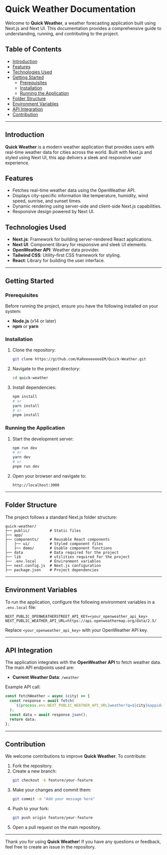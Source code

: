 # Quick Weather Documentation

Welcome to **Quick Weather**, a weather forecasting application built using Next.js and Next UI. This documentation provides a comprehensive guide to understanding, running, and contributing to the project.

## Table of Contents
- [Introduction](#introduction)
- [Features](#features)
- [Technologies Used](#technologies-used)
- [Getting Started](#getting-started)
  - [Prerequisites](#prerequisites)
  - [Installation](#installation)
  - [Running the Application](#running-the-application)
- [Folder Structure](#folder-structure)
- [Environment Variables](#environment-variables)
- [API Integration](#api-integration)
- [Contribution](#contribution)

---

## Introduction
**Quick Weather** is a modern weather application that provides users with real-time weather data for cities across the world. Built with Next.js and styled using Next UI, this app delivers a sleek and responsive user experience.

## Features
- Fetches real-time weather data using the OpenWeather API.
- Displays city-specific information like temperature, humidity, wind speed, sunrise, and sunset times.
- Dynamic rendering using server-side and client-side Next.js capabilities.
- Responsive design powered by Next UI.

## Technologies Used
- **Next.js**: Framework for building server-rendered React applications.
- **Next UI**: Component library for responsive and sleek UI elements.
- **OpenWeather API**: Weather data provider.
- **Tailwind CSS**: Utility-first CSS framework for styling.
- **React**: Library for building the user interface.

---

## Getting Started

### Prerequisites
Before running the project, ensure you have the following installed on your system:
- **Node.js** (v14 or later)
- **npm** or **yarn**

### Installation
1. Clone the repository:
   ```bash
   git clone https://github.com/KaReeeeeeeeEM/Quick-Weather.git
   ```
2. Navigate to the project directory:
   ```bash
   cd quick-weather
   ```
3. Install dependencies:
   ```bash
   npm install
   # or
   yarn install
   # or
   pnpm install
   ```

### Running the Application
1. Start the development server:
   ```bash
   npm run dev
   # or
   yarn dev
   # or
   pnpm run dev
   ```
2. Open your browser and navigate to:
   ```
   http://localhost:3000
   ```

---

## Folder Structure
The project follows a standard Next.js folder structure:
```
quick-weather/
├── public/         # Static files
├── app/
├── components/     # Reusable React components
│   ├── ui/         # Styled component files
│   ├── demo/       # Usable component functions
├── data            # Data required for the project
├── lib             # utilities required for the project
├── .env.local      # Environment variables
├── next.config.js  # Next.js configuration
├── package.json    # Project dependencies
```

---

## Environment Variables
To run the application, configure the following environment variables in a `.env.local` file:
```env
NEXT_PUBLIC_OPENWEATHERSTREET_API_KEY=<your_openweather_api_key>
NEXT_PUBLIC_WEATHER_API_URL=https://api.openweathermap.org/data/2.5/
```
Replace `<your_openweather_api_key>` with your OpenWeather API key.

---

## API Integration
The application integrates with the **OpenWeather API** to fetch weather data. The main API endpoints used are:
- **Current Weather Data**: `/weather`

Example API call:
```javascript
const fetchWeather = async (city) => {
  const response = await fetch(
    `${process.env.NEXT_PUBLIC_WEATHER_API_URL}weather?q=${city}&appid=${process.env.NEXT_PUBLIC_OPENWEATHERSTREET_API_KEY}&units=metric`
  );
  const data = await response.json();
  return data;
};
```

---

## Contribution
We welcome contributions to improve **Quick Weather**. To contribute:
1. Fork the repository.
2. Create a new branch:
   ```bash
   git checkout -b feature/your-feature
   ```
3. Make your changes and commit them:
   ```bash
   git commit -m "Add your message here"
   ```
4. Push to your fork:
   ```bash
   git push origin feature/your-feature
   ```
5. Open a pull request on the main repository.

---

Thank you for using **Quick Weather**! If you have any questions or feedback, feel free to create an issue in the repository.

